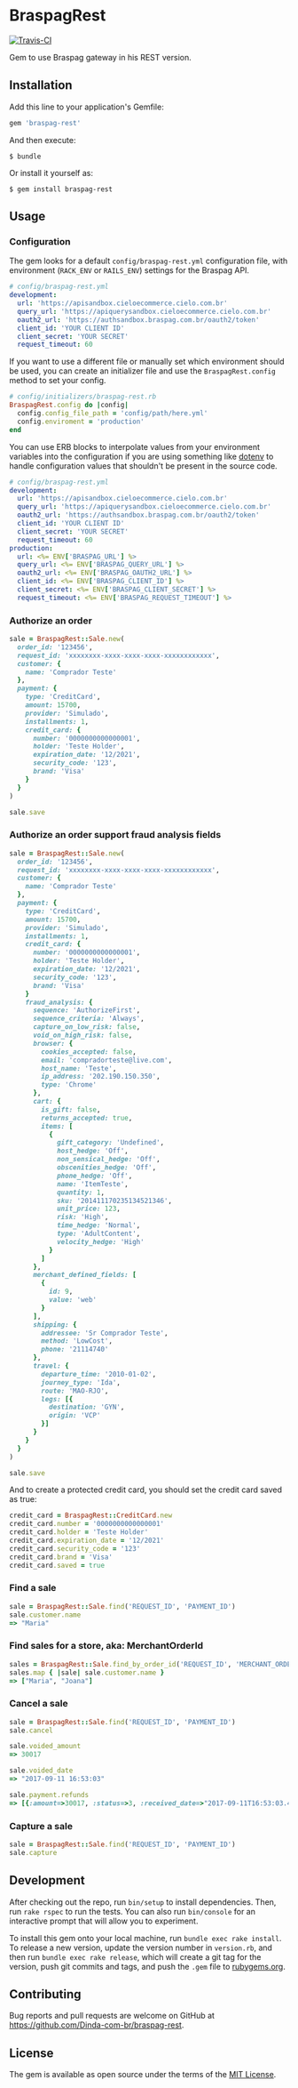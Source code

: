 # BraspagRest

[![Travis-CI](https://travis-ci.org/Dinda-com-br/braspag-rest.svg?branch=master)](https://travis-ci.org/Dinda-com-br/braspag-rest)

Gem to use Braspag gateway in his REST version.

## Installation

Add this line to your application's Gemfile:

```ruby
gem 'braspag-rest'
```

And then execute:

    $ bundle

Or install it yourself as:

    $ gem install braspag-rest

## Usage

### Configuration

The gem looks for a default `config/braspag-rest.yml` configuration file, with
environment (`RACK_ENV` or `RAILS_ENV`) settings for the Braspag API.

```yml
# config/braspag-rest.yml
development:
  url: 'https://apisandbox.cieloecommerce.cielo.com.br'
  query_url: 'https://apiquerysandbox.cieloecommerce.cielo.com.br'
  oauth2_url: 'https://authsandbox.braspag.com.br/oauth2/token'
  client_id: 'YOUR CLIENT ID'
  client_secret: 'YOUR SECRET'
  request_timeout: 60
```

If you want to use a different file or manually set which environment should be
used, you can create an initializer file and use the `BraspagRest.config` method
to set your config.

```ruby
# config/initializers/braspag-rest.rb
BraspagRest.config do |config|
  config.config_file_path = 'config/path/here.yml'
  config.enviroment = 'production'
end
```

You can use ERB blocks to interpolate values from your environment variables into
the configuration if you are using something like [dotenv](https://github.com/bkeepers/dotenv)
to handle configuration values that shouldn't be present in the source code.

```yml
# config/braspag-rest.yml
development:
  url: 'https://apisandbox.cieloecommerce.cielo.com.br'
  query_url: 'https://apiquerysandbox.cieloecommerce.cielo.com.br'
  oauth2_url: 'https://authsandbox.braspag.com.br/oauth2/token'
  client_id: 'YOUR CLIENT ID'
  client_secret: 'YOUR SECRET'
  request_timeout: 60
production:
  url: <%= ENV['BRASPAG_URL'] %>
  query_url: <%= ENV['BRASPAG_QUERY_URL'] %>
  oauth2_url: <%= ENV['BRASPAG_OAUTH2_URL'] %>
  client_id: <%= ENV['BRASPAG_CLIENT_ID'] %>
  client_secret: <%= ENV['BRASPAG_CLIENT_SECRET'] %>
  request_timeout: <%= ENV['BRASPAG_REQUEST_TIMEOUT'] %>
```

### Authorize an order

```rb
sale = BraspagRest::Sale.new(
  order_id: '123456',
  request_id: 'xxxxxxxx-xxxx-xxxx-xxxx-xxxxxxxxxxxx',
  customer: {
    name: 'Comprador Teste'
  },
  payment: {
    type: 'CreditCard',
    amount: 15700,
    provider: 'Simulado',
    installments: 1,
    credit_card: {
      number: '0000000000000001',
      holder: 'Teste Holder',
      expiration_date: '12/2021',
      security_code: '123',
      brand: 'Visa'
    }
  }
)

sale.save
```

### Authorize an order support fraud analysis fields

```rb
sale = BraspagRest::Sale.new(
  order_id: '123456',
  request_id: 'xxxxxxxx-xxxx-xxxx-xxxx-xxxxxxxxxxxx',
  customer: {
    name: 'Comprador Teste'
  },
  payment: {
    type: 'CreditCard',
    amount: 15700,
    provider: 'Simulado',
    installments: 1,
    credit_card: {
      number: '0000000000000001',
      holder: 'Teste Holder',
      expiration_date: '12/2021',
      security_code: '123',
      brand: 'Visa'
    }
    fraud_analysis: {
      sequence: 'AuthorizeFirst',
      sequence_criteria: 'Always',
      capture_on_low_risk: false,
      void_on_high_risk: false,
      browser: {
        cookies_accepted: false,
        email: 'compradorteste@live.com',
        host_name: 'Teste',
        ip_address: '202.190.150.350',
        type: 'Chrome'
      },
      cart: {
        is_gift: false,
        returns_accepted: true,
        items: [
          {
            gift_category: 'Undefined',
            host_hedge: 'Off',
            non_sensical_hedge: 'Off',
            obscenities_hedge: 'Off',
            phone_hedge: 'Off',
            name: 'ItemTeste',
            quantity: 1,
            sku: '201411170235134521346',
            unit_price: 123,
            risk: 'High',
            time_hedge: 'Normal',
            type: 'AdultContent',
            velocity_hedge: 'High'
          }
        ]
      },
      merchant_defined_fields: [
        {
          id: 9,
          value: 'web'
        }
      ],
      shipping: {
        addressee: 'Sr Comprador Teste',
        method: 'LowCost',
        phone: '21114740'
      },
      travel: {
        departure_time: '2010-01-02',
        journey_type: 'Ida',
        route: 'MAO-RJO',
        legs: [{
          destination: 'GYN',
          origin: 'VCP'
        }]
      }
    }
  }
)

sale.save
```

And to create a protected credit card, you should set the credit card saved as true:

```rb
credit_card = BraspagRest::CreditCard.new
credit_card.number = '0000000000000001'
credit_card.holder = 'Teste Holder'
credit_card.expiration_date = '12/2021'
credit_card.security_code = '123'
credit_card.brand = 'Visa'
credit_card.saved = true
```

### Find a sale

```rb
sale = BraspagRest::Sale.find('REQUEST_ID', 'PAYMENT_ID')
sale.customer.name
=> "Maria"
```

### Find sales for a store, aka: MerchantOrderId

```rb
sales = BraspagRest::Sale.find_by_order_id('REQUEST_ID', 'MERCHANT_ORDER_ID')
sales.map { |sale| sale.customer.name }
=> ["Maria", "Joana"]
```

### Cancel a sale

```rb
sale = BraspagRest::Sale.find('REQUEST_ID', 'PAYMENT_ID')
sale.cancel

sale.voided_amount
=> 30017

sale.voided_date
=> "2017-09-11 16:53:03"

sale.payment.refunds
=> [{:amount=>30017, :status=>3, :received_date=>"2017-09-11T16:53:03.407"}]
```

### Capture a sale

```rb
sale = BraspagRest::Sale.find('REQUEST_ID', 'PAYMENT_ID')
sale.capture
```

## Development

After checking out the repo, run `bin/setup` to install dependencies. Then, run `rake rspec` to run the tests. You can also run `bin/console` for an interactive prompt that will allow you to experiment.

To install this gem onto your local machine, run `bundle exec rake install`. To release a new version, update the version number in `version.rb`, and then run `bundle exec rake release`, which will create a git tag for the version, push git commits and tags, and push the `.gem` file to [rubygems.org](https://rubygems.org).

## Contributing

Bug reports and pull requests are welcome on GitHub at https://github.com/Dinda-com-br/braspag-rest.


## License

The gem is available as open source under the terms of the [MIT License](http://opensource.org/licenses/MIT).
